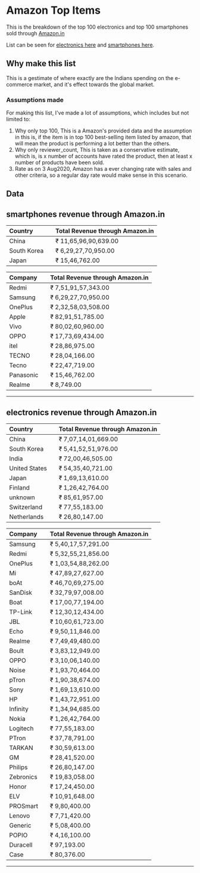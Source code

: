 # Amazon Top Items
This is the breakdown of the top 100 electronics and top 100 smartphones sold through [Amazon.in](https://www.amazon.in/)

List can be seen for [electronics here](https://www.amazon.in/gp/bestsellers/electronics/ref=zg_bs_pg_2₹ie=UTF8&pg=2) 
and [smartphones here](https://www.amazon.in/gp/bestsellers/electronics/1805560031/ref=zg_bs_pg_2?ie=UTF8&pg=2).
## Why make this list
This is a gestimate of where exactly are the Indians spending on the e-commerce market, and it's effect towards the global market.

### Assumptions made
For making this list, I've made a lot of assumptions, which includes but not limited to:
1. Why only top 100, This is a Amazon's provided data and the assumption in this is, if the item is in top 100 best-selling item listed by amazon, that will mean the product is performing a lot better than the others. 
2. Why only reviewer_count, This is taken as a conservative estimate, which is, is x number of accounts have rated the product, then at least x number of products have been sold.
3. Rate as on 3 Aug2020, Amazon has a ever changing rate with sales and other criteria, so a regular day rate would make sense in this scenario.

## Data
smartphones revenue through Amazon.in
-----------------------------------------
|        Country | | Total Revenue through Amazon.in | 
| :--- | :--- | :--- | 
|          China | | ₹ 11,65,96,90,639.00 | 
|    South Korea | | ₹ 6,29,27,70,950.00 | 
|          Japan | | ₹ 15,46,762.00 | 

|        Company | |Total Revenue through Amazon.in | 
| :--- | :--- | :--- | 
|          Redmi | |₹ 7,51,91,57,343.00 | 
|        Samsung | |₹ 6,29,27,70,950.00 | 
|        OnePlus | |₹ 2,32,58,03,508.00 | 
|          Apple | |₹ 82,91,51,785.00 | 
|           Vivo | |₹ 80,02,60,960.00 | 
|           OPPO | |₹ 17,73,69,434.00 | 
|           itel | | ₹ 28,86,975.00 | 
|          TECNO | | ₹ 28,04,166.00 | 
|          Tecno | | ₹ 22,47,719.00 | 
|      Panasonic | | ₹ 15,46,762.00 | 
|         Realme | |     ₹ 8,749.00 | 
----------------------------------------

electronics revenue through Amazon.in
-----------------------------------------
|        Country | |Total Revenue through Amazon.in | 
| :--- | :--- | :--- | 
|          China | |₹ 7,07,14,01,669.00 | 
|    South Korea | |₹ 5,41,52,51,976.00 | 
|          India | |₹ 72,00,46,505.00 | 
|  United States | |₹ 54,35,40,721.00 | 
|          Japan | |₹ 1,69,13,610.00 | 
|        Finland | |₹ 1,26,42,764.00 | 
|        unknown | | ₹ 85,61,957.00 | 
|    Switzerland | | ₹ 77,55,183.00 | 
|    Netherlands | | ₹ 26,80,147.00 | 

|        Company | |Total Revenue through Amazon.in | 
| :--- | :--- | :--- | 
|        Samsung | |₹ 5,40,17,57,291.00 | 
|          Redmi | |₹ 5,32,55,21,856.00 | 
|        OnePlus | |₹ 1,03,54,88,262.00 | 
|             Mi | |₹ 47,89,27,627.00 | 
|           boAt | |₹ 46,70,69,275.00 | 
|        SanDisk | |₹ 32,79,97,008.00 | 
|           Boat | |₹ 17,00,77,194.00 | 
|        TP-Link | |₹ 12,30,12,434.00 | 
|            JBL | |₹ 10,60,61,723.00 | 
|           Echo | |₹ 9,50,11,846.00 | 
|         Realme | |₹ 7,49,49,480.00 | 
|          Boult | |₹ 3,83,12,949.00 | 
|           OPPO | |₹ 3,10,06,140.00 | 
|          Noise | |₹ 1,93,70,464.00 | 
|          pTron | |₹ 1,90,38,674.00 | 
|           Sony | |₹ 1,69,13,610.00 | 
|             HP | |₹ 1,43,72,951.00 | 
|       Infinity | |₹ 1,34,94,685.00 | 
|          Nokia | |₹ 1,26,42,764.00 | 
|       Logitech | | ₹ 77,55,183.00 | 
|          PTron | | ₹ 37,78,791.00 | 
|         TARKAN | | ₹ 30,59,613.00 | 
|             GM | | ₹ 28,41,520.00 | 
|        Philips | | ₹ 26,80,147.00 | 
|      Zebronics | | ₹ 19,83,058.00 | 
|          Honor | | ₹ 17,24,450.00 | 
|            ELV | | ₹ 10,91,648.00 | 
|       PROSmart | |  ₹ 9,80,400.00 | 
|         Lenovo | |  ₹ 7,71,420.00 | 
|        Generic | |  ₹ 5,08,400.00 | 
|          POPIO | |  ₹ 4,16,100.00 | 
|       Duracell | |    ₹ 97,193.00 | 
|           Case | |    ₹ 80,376.00 | 
----------------------------------------